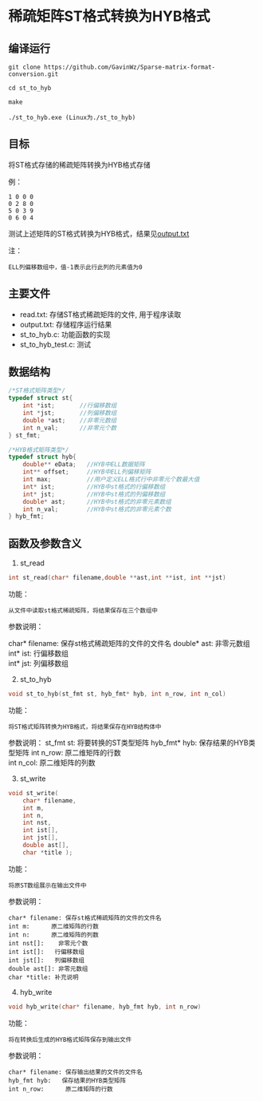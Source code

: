 # 稀疏矩阵ST格式转换为HYB格式

## 编译运行

```
git clone https://github.com/GavinWz/Sparse-matrix-format-conversion.git

cd st_to_hyb

make

./st_to_hyb.exe (Linux为./st_to_hyb)
```
## 目标

将ST格式存储的稀疏矩阵转换为HYB格式存储

例： 

    1 0 0 0 	
    0 2 8 0 
    5 0 3 9 
    0 6 0 4
    
测试上述矩阵的ST格式转换为HYB格式，结果见[output.txt](https://github.com/GavinWz/Sparse-matrix-format-conversion/blob/master/st_to_hyb/output.txt)

注：

    ELL列偏移数组中，值-1表示此行此列的元素值为0

## 主要文件

* read.txt: 存储ST格式稀疏矩阵的文件, 用于程序读取
* output.txt: 存储程序运行结果
* st_to_hyb.c: 功能函数的实现
* st_to_hyb_test.c: 测试

## 数据结构

```c
/*ST格式矩阵类型*/
typedef struct st{
    int *ist;       //行偏移数组
    int *jst;       //列偏移数组
    double *ast;    //非零元数组
    int n_val;      //非零元个数
} st_fmt;

/*HYB格式矩阵类型*/
typedef struct hyb{ 
    double** eData;   //HYB中ELL数据矩阵
    int** offset;     //HYB中ELL列偏移矩阵
    int max;          //用户定义ELL格式行中非零元个数最大值
    int* ist;         //HYB中st格式的行偏移数组
    int* jst;         //HYB中st格式的列偏移数组
    double* ast;      //HYB中st格式的非零元素数组
    int n_val;        //HYB中st格式的非零元素个数
} hyb_fmt;
```

## 函数及参数含义
1. st_read
```c
int st_read(char* filename,double **ast,int **ist, int **jst)
```
功能：

    从文件中读取st格式稀疏矩阵，将结果保存在三个数组中

参数说明：

char* filename: 保存st格式稀疏矩阵的文件的文件名
double* ast: 非零元数组  
int* ist: 行偏移数组  
int* jst: 列偏移数组  


2. st_to_hyb
```c
void st_to_hyb(st_fmt st, hyb_fmt* hyb, int n_row, int n_col)
```
功能：

    将ST格式矩阵转换为HYB格式，将结果保存在HYB结构体中

参数说明：
    st_fmt st:      将要转换的ST类型矩阵
    hyb_fmt* hyb:   保存结果的HYB类型矩阵
    int n_row:      原二维矩阵的行数    
    int n_col:      原二维矩阵的列数

3. st_write
```c
void st_write(
    char* filename, 
    int m, 
    int n, 
    int nst, 
    int ist[],
    int jst[], 
    double ast[], 
    char *title );
```
功能：

    将原ST数组展示在输出文件中

参数说明：

    char* filename: 保存st格式稀疏矩阵的文件的文件名
    int m:      原二维矩阵的行数  
    int n:      原二维矩阵的列数
    int nst[]:    非零元个数
    int ist[]:   行偏移数组  
    int jst[]:   列偏移数组  
    double ast[]: 非零元数组
    char *title: 补充说明

4. hyb_write
```c
void hyb_write(char* filename, hyb_fmt hyb, int n_row)
```
功能：

    将在转换后生成的HYB格式矩阵保存到输出文件

参数说明：

    char* filename: 保存输出结果的文件的文件名
    hyb_fmt hyb:   保存结果的HYB类型矩阵
    int n_row:      原二维矩阵的行数
